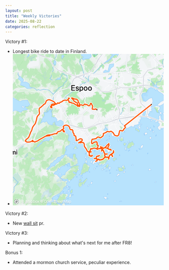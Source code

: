 ```yaml
---
layout: post
title: "Weekly Victories"
date: 2025-08-22
categories: reflection
---
```


Victory #1:

- Longest bike ride to date in Finland.
- ![](/imgs/2025-08-22-weekly-victories/bike.png)

Victory #2:

- New [wall sit](https://youtu.be/oGKKCkH54Xw) pr.

Victory #3:

- Planning and thinking about what's next for me after FR8!

Bonus 1:

- Attended a mormon church service, peculiar experience.
